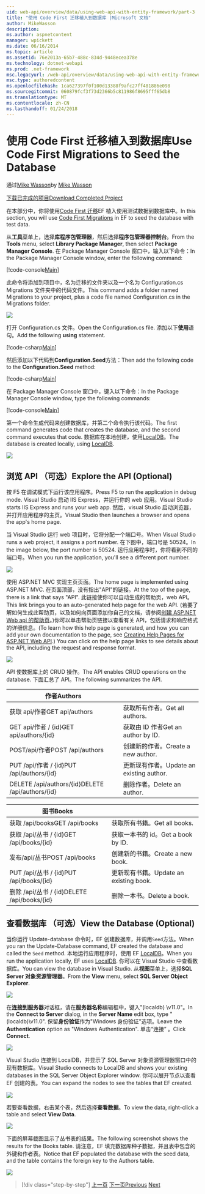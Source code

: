 ```yaml
---
uid: web-api/overview/data/using-web-api-with-entity-framework/part-3
title: "使用 Code First 迁移植入到数据库 |Microsoft 文档"
author: MikeWasson
description: 
ms.author: aspnetcontent
manager: wpickett
ms.date: 06/16/2014
ms.topic: article
ms.assetid: 76e2013a-65b7-488c-834d-9448ecea378e
ms.technology: dotnet-webapi
ms.prod: .net-framework
msc.legacyurl: /web-api/overview/data/using-web-api-with-entity-framework/part-3
msc.type: authoredcontent
ms.openlocfilehash: 1ca627397f0f100d13388f9afc27ff481886e098
ms.sourcegitcommit: 060879fcf3f73d2366b5c811986f8695fff65db8
ms.translationtype: MT
ms.contentlocale: zh-CN
ms.lasthandoff: 01/24/2018
---
```

<a name="use-code-first-migrations-to-seed-the-database"></a><span data-ttu-id="253b5-102">使用 Code First 迁移植入到数据库</span><span class="sxs-lookup"><span data-stu-id="253b5-102">Use Code First Migrations to Seed the Database</span></span>
====================
<span data-ttu-id="253b5-103">通过[Mike Wasson](https://github.com/MikeWasson)</span><span class="sxs-lookup"><span data-stu-id="253b5-103">by [Mike Wasson](https://github.com/MikeWasson)</span></span>

[<span data-ttu-id="253b5-104">下载已完成的项目</span><span class="sxs-lookup"><span data-stu-id="253b5-104">Download Completed Project</span></span>](https://github.com/MikeWasson/BookService)

<span data-ttu-id="253b5-105">在本部分中，你将使用[Code First 迁移](https://msdn.microsoft.com/data/jj591621)EF 植入使用测试数据到数据库中。</span><span class="sxs-lookup"><span data-stu-id="253b5-105">In this section, you will use [Code First Migrations](https://msdn.microsoft.com/data/jj591621) in EF to seed the database with test data.</span></span>

<span data-ttu-id="253b5-106">从**工具**菜单上，选择**库程序包管理器**，然后选择**程序包管理器控制台**。</span><span class="sxs-lookup"><span data-stu-id="253b5-106">From the **Tools** menu, select **Library Package Manager**, then select **Package Manager Console**.</span></span> <span data-ttu-id="253b5-107">在 Package Manager Console 窗口中，输入以下命令：</span><span class="sxs-lookup"><span data-stu-id="253b5-107">In the Package Manager Console window, enter the following command:</span></span>

[!code-console[Main](part-3/samples/sample1.cmd)]

<span data-ttu-id="253b5-108">此命令将添加到项目中，名为迁移的文件夹以及一个名为 Configuration.cs Migrations 文件夹中的代码文件。</span><span class="sxs-lookup"><span data-stu-id="253b5-108">This command adds a folder named Migrations to your project, plus a code file named Configuration.cs in the Migrations folder.</span></span>

![](part-3/_static/image1.png)

<span data-ttu-id="253b5-109">打开 Configuration.cs 文件。</span><span class="sxs-lookup"><span data-stu-id="253b5-109">Open the Configuration.cs file.</span></span> <span data-ttu-id="253b5-110">添加以下**使用**语句。</span><span class="sxs-lookup"><span data-stu-id="253b5-110">Add the following **using** statement.</span></span>

[!code-csharp[Main](part-3/samples/sample2.cs)]

<span data-ttu-id="253b5-111">然后添加以下代码到**Configuration.Seed**方法：</span><span class="sxs-lookup"><span data-stu-id="253b5-111">Then add the following code to the **Configuration.Seed** method:</span></span>

[!code-csharp[Main](part-3/samples/sample3.cs)]

<span data-ttu-id="253b5-112">在 Package Manager Console 窗口中，键入以下命令：</span><span class="sxs-lookup"><span data-stu-id="253b5-112">In the Package Manager Console window, type the following commands:</span></span>

[!code-console[Main](part-3/samples/sample4.cmd)]

<span data-ttu-id="253b5-113">第一个命令生成代码来创建数据库，并第二个命令执行该代码。</span><span class="sxs-lookup"><span data-stu-id="253b5-113">The first command generates code that creates the database, and the second command executes that code.</span></span> <span data-ttu-id="253b5-114">数据库在本地创建，使用[LocalDB](https://msdn.microsoft.com/library/hh510202.aspx)。</span><span class="sxs-lookup"><span data-stu-id="253b5-114">The database is created locally, using [LocalDB](https://msdn.microsoft.com/library/hh510202.aspx).</span></span>

![](part-3/_static/image2.png)

## <a name="explore-the-api-optional"></a><span data-ttu-id="253b5-115">浏览 API （可选）</span><span class="sxs-lookup"><span data-stu-id="253b5-115">Explore the API (Optional)</span></span>

<span data-ttu-id="253b5-116">按 F5 在调试模式下运行该应用程序。</span><span class="sxs-lookup"><span data-stu-id="253b5-116">Press F5 to run the application in debug mode.</span></span> <span data-ttu-id="253b5-117">Visual Studio 启动 IIS Express，并运行你的 web 应用。</span><span class="sxs-lookup"><span data-stu-id="253b5-117">Visual Studio starts IIS Express and runs your web app.</span></span> <span data-ttu-id="253b5-118">然后，visual Studio 启动浏览器，并打开应用程序的主页。</span><span class="sxs-lookup"><span data-stu-id="253b5-118">Visual Studio then launches a browser and opens the app's home page.</span></span>

<span data-ttu-id="253b5-119">当 Visual Studio 运行 web 项目时，它将分配一个端口号。</span><span class="sxs-lookup"><span data-stu-id="253b5-119">When Visual Studio runs a web project, it assigns a port number.</span></span> <span data-ttu-id="253b5-120">在下图中，端口号是 50524。</span><span class="sxs-lookup"><span data-stu-id="253b5-120">In the image below, the port number is 50524.</span></span> <span data-ttu-id="253b5-121">运行应用程序时，你将看到不同的端口号。</span><span class="sxs-lookup"><span data-stu-id="253b5-121">When you run the application, you'll see a different port number.</span></span>

![](part-3/_static/image3.png)

<span data-ttu-id="253b5-122">使用 ASP.NET MVC 实现主页页面。</span><span class="sxs-lookup"><span data-stu-id="253b5-122">The home page is implemented using ASP.NET MVC.</span></span> <span data-ttu-id="253b5-123">在页面顶部，没有指出"API"的链接。</span><span class="sxs-lookup"><span data-stu-id="253b5-123">At the top of the page, there is a link that says "API".</span></span> <span data-ttu-id="253b5-124">此链接使你可以自动生成的帮助页，web API。</span><span class="sxs-lookup"><span data-stu-id="253b5-124">This link brings you to an auto-generated help page for the web API.</span></span> <span data-ttu-id="253b5-125">(若要了解如何生成此帮助页，以及如何向页面添加你自己的文档，请参阅[创建 ASP.NET Web api 的帮助页](../../getting-started-with-aspnet-web-api/creating-api-help-pages.md)。)你可以单击帮助页链接以查看有关 API，包括请求和响应格式的详细信息。</span><span class="sxs-lookup"><span data-stu-id="253b5-125">(To learn how this help page is generated, and how you can add your own documentation to the page, see [Creating Help Pages for ASP.NET Web API](../../getting-started-with-aspnet-web-api/creating-api-help-pages.md).) You can click on the help page links to see details about the API, including the request and response format.</span></span>

![](part-3/_static/image4.png)

<span data-ttu-id="253b5-126">API 使数据库上的 CRUD 操作。</span><span class="sxs-lookup"><span data-stu-id="253b5-126">The API enables CRUD operations on the database.</span></span> <span data-ttu-id="253b5-127">下面汇总了 API。</span><span class="sxs-lookup"><span data-stu-id="253b5-127">The following summarizes the API.</span></span>

| <span data-ttu-id="253b5-128">作者</span><span class="sxs-lookup"><span data-stu-id="253b5-128">Authors</span></span> |  |
| --- | -- |
| <span data-ttu-id="253b5-129">获取 api/作者</span><span class="sxs-lookup"><span data-stu-id="253b5-129">GET api/authors</span></span> | <span data-ttu-id="253b5-130">获取所有作者。</span><span class="sxs-lookup"><span data-stu-id="253b5-130">Get all authors.</span></span> |
| <span data-ttu-id="253b5-131">GET api/作者 / {id}</span><span class="sxs-lookup"><span data-stu-id="253b5-131">GET api/authors/{id}</span></span> | <span data-ttu-id="253b5-132">获取由 ID 作者</span><span class="sxs-lookup"><span data-stu-id="253b5-132">Get an author by ID.</span></span> |
| <span data-ttu-id="253b5-133">POST/api/作者</span><span class="sxs-lookup"><span data-stu-id="253b5-133">POST /api/authors</span></span> | <span data-ttu-id="253b5-134">创建新的作者。</span><span class="sxs-lookup"><span data-stu-id="253b5-134">Create a new author.</span></span> |
| <span data-ttu-id="253b5-135">PUT /api/作者 / {id}</span><span class="sxs-lookup"><span data-stu-id="253b5-135">PUT /api/authors/{id}</span></span> | <span data-ttu-id="253b5-136">更新现有作者。</span><span class="sxs-lookup"><span data-stu-id="253b5-136">Update an existing author.</span></span> |
| <span data-ttu-id="253b5-137">DELETE /api/authors/{id}</span><span class="sxs-lookup"><span data-stu-id="253b5-137">DELETE /api/authors/{id}</span></span> | <span data-ttu-id="253b5-138">删除作者。</span><span class="sxs-lookup"><span data-stu-id="253b5-138">Delete an author.</span></span> |

| <span data-ttu-id="253b5-139">图书</span><span class="sxs-lookup"><span data-stu-id="253b5-139">Books</span></span> |  |
| --- | -- |
| <span data-ttu-id="253b5-140">获取 /api/books</span><span class="sxs-lookup"><span data-stu-id="253b5-140">GET /api/books</span></span> | <span data-ttu-id="253b5-141">获取所有书籍。</span><span class="sxs-lookup"><span data-stu-id="253b5-141">Get all books.</span></span> |
| <span data-ttu-id="253b5-142">获取 /api/丛书 / {id}</span><span class="sxs-lookup"><span data-stu-id="253b5-142">GET /api/books/{id}</span></span> | <span data-ttu-id="253b5-143">获取一本书的 id。</span><span class="sxs-lookup"><span data-stu-id="253b5-143">Get a book by ID.</span></span> |
| <span data-ttu-id="253b5-144">发布/api/丛书</span><span class="sxs-lookup"><span data-stu-id="253b5-144">POST /api/books</span></span> | <span data-ttu-id="253b5-145">创建新的书籍。</span><span class="sxs-lookup"><span data-stu-id="253b5-145">Create a new book.</span></span> |
| <span data-ttu-id="253b5-146">PUT /api/丛书 / {id}</span><span class="sxs-lookup"><span data-stu-id="253b5-146">PUT /api/books/{id}</span></span> | <span data-ttu-id="253b5-147">更新现有书籍。</span><span class="sxs-lookup"><span data-stu-id="253b5-147">Update an existing book.</span></span> |
| <span data-ttu-id="253b5-148">删除 /api/丛书 / {id}</span><span class="sxs-lookup"><span data-stu-id="253b5-148">DELETE /api/books/{id}</span></span> | <span data-ttu-id="253b5-149">删除一本书。</span><span class="sxs-lookup"><span data-stu-id="253b5-149">Delete a book.</span></span> |

## <a name="view-the-database-optional"></a><span data-ttu-id="253b5-150">查看数据库 （可选）</span><span class="sxs-lookup"><span data-stu-id="253b5-150">View the Database (Optional)</span></span>

<span data-ttu-id="253b5-151">当你运行 Update-database 命令时，EF 创建数据库，并调用`Seed`方法。</span><span class="sxs-lookup"><span data-stu-id="253b5-151">When you ran the Update-Database command, EF created the database and called the `Seed` method.</span></span> <span data-ttu-id="253b5-152">本地运行应用程序时，使用 EF [LocalDB](https://blogs.msdn.com/b/sqlexpress/archive/2011/07/12/introducing-localdb-a-better-sql-express.aspx)。</span><span class="sxs-lookup"><span data-stu-id="253b5-152">When you run the application locally, EF uses [LocalDB](https://blogs.msdn.com/b/sqlexpress/archive/2011/07/12/introducing-localdb-a-better-sql-express.aspx).</span></span> <span data-ttu-id="253b5-153">你可以在 Visual Studio 中查看数据库。</span><span class="sxs-lookup"><span data-stu-id="253b5-153">You can view the database in Visual Studio.</span></span> <span data-ttu-id="253b5-154">从**视图**菜单上，选择**SQL Server 对象资源管理器**。</span><span class="sxs-lookup"><span data-stu-id="253b5-154">From the **View** menu, select **SQL Server Object Explorer**.</span></span>

![](part-3/_static/image5.png)

<span data-ttu-id="253b5-155">在**连接到服务器**对话框，请在**服务器名称**编辑框中，键入"(localdb) \v11.0"。</span><span class="sxs-lookup"><span data-stu-id="253b5-155">In the **Connect to Server** dialog, in the **Server Name** edit box, type "(localdb)\v11.0".</span></span> <span data-ttu-id="253b5-156">保留**身份验证**作为"Windows 身份验证"选项。</span><span class="sxs-lookup"><span data-stu-id="253b5-156">Leave the **Authentication** option as "Windows Authentication".</span></span> <span data-ttu-id="253b5-157">单击“连接” 。</span><span class="sxs-lookup"><span data-stu-id="253b5-157">Click **Connect**.</span></span>

![](part-3/_static/image6.png)

<span data-ttu-id="253b5-158">Visual Studio 连接到 LocalDB，并显示了 SQL Server 对象资源管理器窗口中的现有数据库。</span><span class="sxs-lookup"><span data-stu-id="253b5-158">Visual Studio connects to LocalDB and shows your existing databases in the SQL Server Object Explorer window.</span></span> <span data-ttu-id="253b5-159">你可以展开节点以查看 EF 创建的表。</span><span class="sxs-lookup"><span data-stu-id="253b5-159">You can expand the nodes to see the tables that EF created.</span></span>

![](part-3/_static/image7.png)

<span data-ttu-id="253b5-160">若要查看数据，右击某个表，然后选择**查看数据**。</span><span class="sxs-lookup"><span data-stu-id="253b5-160">To view the data, right-click a table and select **View Data**.</span></span>

![](part-3/_static/image8.png)

<span data-ttu-id="253b5-161">下面的屏幕截图显示了丛书表的结果。</span><span class="sxs-lookup"><span data-stu-id="253b5-161">The following screenshot shows the results for the Books table.</span></span> <span data-ttu-id="253b5-162">请注意，EF 填充数据库种子数据，并且表中包含的外键和作者表。</span><span class="sxs-lookup"><span data-stu-id="253b5-162">Notice that EF populated the database with the seed data, and the table contains the foreign key to the Authors table.</span></span>

![](part-3/_static/image9.png)

>[!div class="step-by-step"]
<span data-ttu-id="253b5-163">[上一页](part-2.md)
[下一页](part-4.md)</span><span class="sxs-lookup"><span data-stu-id="253b5-163">[Previous](part-2.md)
[Next](part-4.md)</span></span>
